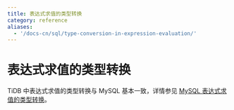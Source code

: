 ```yaml
---
title: 表达式求值的类型转换
category: reference
aliases:
  - '/docs-cn/sql/type-conversion-in-expression-evaluation/'
---
```


# 表达式求值的类型转换

TiDB 中表达式求值的类型转换与 MySQL 基本一致，详情参见 [MySQL 表达式求值的类型转换](https://dev.mysql.com/doc/refman/5.7/en/type-conversion.html)。
